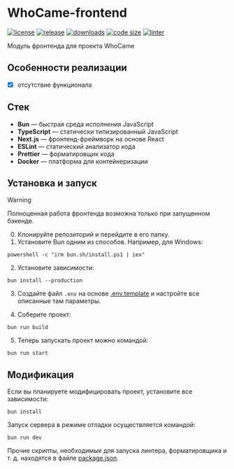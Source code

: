 # WhoCame-frontend

[![license](https://img.shields.io/github/license/code-418-dpr/WhoCame-frontend)](https://opensource.org/licenses/MIT)
[![release](https://img.shields.io/github/v/release/code-418-dpr/WhoCame-frontend?include_prereleases)](https://github.com/code-418-dpr/WhoCame-frontend/releases)
[![downloads](https://img.shields.io/github/downloads/code-418-dpr/WhoCame-frontend/total)](https://github.com/code-418-dpr/WhoCame-frontend/releases)
[![code size](https://img.shields.io/github/languages/code-size/code-418-dpr/WhoCame-frontend.svg)](https://github.com/code-418-dpr/WhoCame-frontend)
[![linter](https://github.com/code-418-dpr/WhoCame-frontend/actions/workflows/linter.yaml/badge.svg)](https://github.com/code-418-dpr/WhoCame-frontend/actions/workflows/linter.yaml)

Модуль фронтенда для проекта WhoCame

## Особенности реализации

- [x] отсутствие функционала

## Стек

- **Bun** — быстрая среда исполнения JavaScript
- **TypeScript** — статически типизированный JavaScript
- **Next.js** — фронтенд-фреймворк на основе React
- **ESLint** — статический анализатор кода
- **Prettier** — форматировщик кода
- **Docker** — платформа для контейнеризации

## Установка и запуск

> [!WARNING]
> Полноценная работа фронтенда возможна только при запущенном бэкенде.

0. Клонируйте репозиторий и перейдите в его папку.
1. Установите Bun одним из способов. Например, для Windows:

```shell
powershell -c "irm bun.sh/install.ps1 | iex"
```

2. Установите зависимости:

```shell
bun install --production
```

3. Создайте файл `.env` на основе [.env.template](.env.template) и настройте все описанные там параметры.

4. Соберите проект:

```shell
bun run build
```

5. Теперь запускать проект можно командой:

```shell
bun run start
```

## Модификация

Если вы планируете модифицировать проект, установите все зависимости:

```shell
bun install
```

Запуск сервера в режиме отладки осуществляется командой:

```shell
bun run dev
```

Прочие скрипты, необходимые для запуска линтера, форматировщика и т. д. находятся в
файле [package.json](./package.json).
